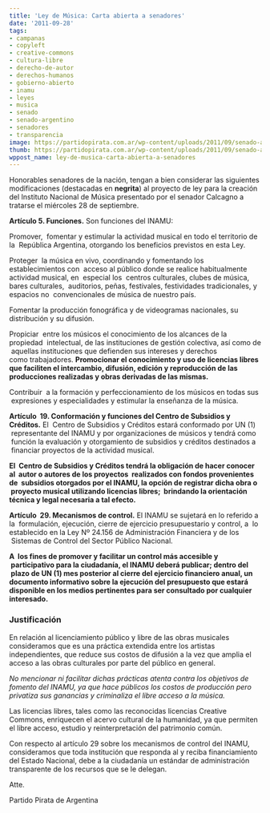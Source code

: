 ```yaml
---
title: 'Ley de Música: Carta abierta a senadores'
date: '2011-09-28'
tags:
- campanas
- copyleft
- creative-commons
- cultura-libre
- derecho-de-autor
- derechos-humanos
- gobierno-abierto
- inamu
- leyes
- musica
- senado
- senado-argentino
- senadores
- transparencia
image: https://partidopirata.com.ar/wp-content/uploads/2011/09/senado-argentino.jpg
thumb: https://partidopirata.com.ar/wp-content/uploads/2011/09/senado-argentino-150x150.jpg
wppost_name: ley-de-musica-carta-abierta-a-senadores
---
```


Honorables senadores de la nación, tengan a bien considerar las siguientes modificaciones (destacadas en <strong>negrita</strong>) al proyecto de ley para la creación del Instituto Nacional de Música presentado por el senador Calcagno a tratarse el miércoles 28 de septiembre.

<strong>Artículo 5. Funciones.</strong> Son funciones del INAMU:

Promover,  fomentar y estimular la actividad musical en todo el territorio de la  República Argentina, otorgando los beneficios previstos en esta Ley.

Proteger  la música en vivo, coordinando y fomentando los establecimientos con  acceso al público donde se realice habitualmente actividad musical, en  especial los  centros culturales, clubes de música, bares culturales,  auditorios, peñas, festivales, festividades tradicionales, y espacios no  convencionales de música de nuestro país.

Fomentar la producción fonográfica y de videogramas nacionales, su distribución y su difusión.

Propiciar  entre los músicos el conocimiento de los alcances de la propiedad  intelectual, de las instituciones de gestión colectiva, así como de  aquellas instituciones que defienden sus intereses y derechos como trabajadores.
<strong>Promocionar el conocimiento y uso de licencias libres que faciliten el intercambio, difusión, edición y reproducción de las producciones realizadas y obras derivadas de las mismas.</strong>

Contribuir  a la formación y perfeccionamiento de los músicos en todas sus  expresiones y especialidades y estimular la enseñanza de la música.

<strong>Artículo  19. Conformación y funciones del Centro de Subsidios y Créditos.</strong> El  Centro de Subsidios y Créditos estará conformado por UN (1)  representante del INAMU y por organizaciones de músicos y tendrá como  función la evaluación y otorgamiento de subsidios y créditos destinados a  financiar proyectos de la actividad musical.

<strong>El  Centro de Subsidios y Créditos tendrá la obligación de hacer conocer al  autor o autores de los proyectos  realizados con fondos provenientes de  subsidios otorgados por el INAMU, la opción de registrar dicha obra o  proyecto musical utilizando licencias libres;  brindando la orientación técnica y legal necesaria a tal efecto.</strong>

<strong>Artículo  29. Mecanismos de control.</strong> El INAMU se sujetará en lo referido a la  formulación, ejecución, cierre de ejercicio presupuestario y control, a  lo establecido en la Ley Nº 24.156 de Administración Financiera y de los  Sistemas de Control del Sector Público Nacional.

<strong>A  los fines de promover y facilitar un control más accesible y  participativo para la ciudadanía, el INAMU deberá publicar; dentro del  plazo de UN (1) mes posterior al cierre del ejercicio financiero anual, un documento informativo sobre la ejecución del presupuesto que estará disponible en los medios pertinentes para ser consultado por cualquier interesado.</strong>
<h3>Justificación</h3>
En relación al licenciamiento público y libre de las obras musicales consideramos que es una práctica extendida entre los artistas independientes, que reduce sus costos de difusión a la vez que amplia el acceso a las obras culturales por parte del público en general.

<em>No mencionar ni facilitar dichas prácticas atenta contra los objetivos de fomento del INAMU, ya que hace públicos los costos de producción pero privatiza sus ganancias y criminaliza el libre acceso a la música.</em>

Las licencias libres, tales como las reconocidas licencias Creative Commons, enriquecen el acervo cultural de la humanidad, ya que permiten el libre acceso, estudio y reinterpretación del patrimonio común.

Con respecto al artículo 29 sobre los mecanismos de control del INAMU, consideramos que toda institución que responda al y reciba financiamiento del Estado Nacional, debe a la ciudadanía un estándar de administración transparente de los recursos que se le delegan.

Atte.

Partido Pirata de Argentina
